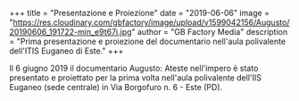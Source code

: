 +++
title = "Presentazione e Proiezione"
date = "2019-06-06"
image = "https://res.cloudinary.com/gbfactory/image/upload/v1599042156/Augusto/20190606_191722-min_e9t67i.jpg"
author = "GB Factory Media"
description = "Prima presentazione e proiezione del documentario nell'aula polivalente dell'ITIS Euganeo di Este."
+++

Il 6 giugno 2019 il documentario Augusto: Ateste nell'impero è stato presentato e proiettato per la prima volta nell'aula polivalente dell'IIS Euganeo (sede centrale) in Via Borgofuro n. 6 - Este (PD).
